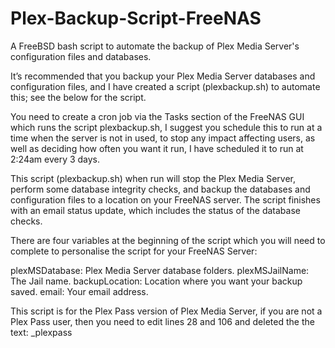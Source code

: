 # Plex-Backup-Script-FreeNAS
A FreeBSD bash script to automate the backup of Plex Media Server's configuration files and databases.

It’s recommended that you backup your Plex Media Server databases and configuration files, and I have created a script (plexbackup.sh) to automate this; see the below for the script.

You need to create a cron job via the Tasks section of the FreeNAS GUI which runs the script plexbackup.sh, I suggest you schedule this to run at a time when the server is not in used, to stop any impact affecting users, as well as deciding how often you want it run, I have scheduled it to run at 2:24am every 3 days.

This script (plexbackup.sh) when run will stop the Plex Media Server, perform some database integrity checks, and backup the databases and configuration files to a location on your FreeNAS server.  The script finishes with an email status update, which includes the status of the database checks.

There are four variables at the beginning of the script which you will need to complete to personalise the script for your FreeNAS Server:

plexMSDatabase: Plex Media Server database folders.
plexMSJailName: The Jail name.
backupLocation: Location where you want your backup saved.
email: Your email address.

This script is for the Plex Pass version of Plex Media Server, if you are not a Plex Pass user, then you need to edit lines 28 and 
106 and deleted the the text: _plexpass
